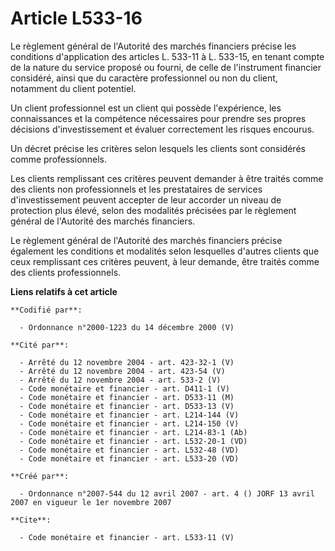 # Article L533-16

Le règlement général de l'Autorité des marchés financiers précise les conditions d'application des articles L. 533-11 à L.
533-15, en tenant compte de la nature du service proposé ou fourni, de celle de l'instrument financier considéré, ainsi que
du caractère professionnel ou non du client, notamment du client potentiel. 

Un client professionnel est un client qui possède l'expérience, les connaissances et la compétence nécessaires pour prendre
ses propres décisions d'investissement et évaluer correctement les risques encourus. 

Un décret précise les critères selon lesquels les clients sont considérés comme professionnels. 

Les clients remplissant ces critères peuvent demander à être traités comme des clients non professionnels et les prestataires
de services d'investissement peuvent accepter de leur accorder un niveau de protection plus élevé, selon des modalités
précisées par le règlement général de l'Autorité des marchés financiers. 

Le règlement général de l'Autorité des marchés financiers précise également les conditions et modalités selon lesquelles
d'autres clients que ceux remplissant ces critères peuvent, à leur demande, être traités comme des clients professionnels.

**Liens relatifs à cet article**

	**Codifié par**:

	  - Ordonnance n°2000-1223 du 14 décembre 2000 (V)

	**Cité par**:

	  - Arrêté du 12 novembre 2004 - art. 423-32-1 (V)
	  - Arrêté du 12 novembre 2004 - art. 423-54 (V)
	  - Arrêté du 12 novembre 2004 - art. 533-2 (V)
	  - Code monétaire et financier - art. D411-1 (V)
	  - Code monétaire et financier - art. D533-11 (M)
	  - Code monétaire et financier - art. D533-13 (V)
	  - Code monétaire et financier - art. L214-144 (V)
	  - Code monétaire et financier - art. L214-150 (V)
	  - Code monétaire et financier - art. L214-83-1 (Ab)
	  - Code monétaire et financier - art. L532-20-1 (VD)
	  - Code monétaire et financier - art. L532-48 (VD)
	  - Code monétaire et financier - art. L533-20 (VD)

	**Créé par**:

	  - Ordonnance n°2007-544 du 12 avril 2007 - art. 4 () JORF 13 avril 2007 en vigueur le 1er novembre 2007

	**Cite**:

	  - Code monétaire et financier - art. L533-11 (V)
